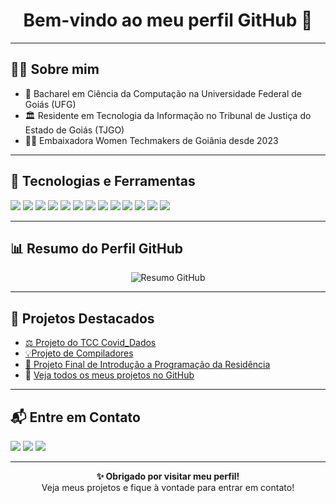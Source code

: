 <h1 align="center">Bem-vindo ao meu perfil GitHub 👋</h1>

---

## 🙋‍♂️ Sobre mim

- 🧠 Bacharel em Ciência da Computação na Universidade Federal de Goiás (UFG)  
- 🏛️ Residente em Tecnologia da Informação no Tribunal de Justiça do Estado de Goiás (TJGO)  
- 👨‍🏫 Embaixadora Women Techmakers de Goiânia desde 2023

---

## 🚀 Tecnologias e Ferramentas

<p>
  <img src="https://img.shields.io/badge/Python-3776AB?logo=python&logoColor=fff" />
  <img src="https://custom-icon-badges.demolab.com/badge/ETL-9370DB?logo=etl-logo&logoColor=fff" />
  <img src="https://img.shields.io/badge/Google%20Colab-F9AB00?logo=googlecolab&logoColor=fff" />
  <img src="https://img.shields.io/badge/Pandas-150458?logo=pandas&logoColor=fff" />
  <img src="https://custom-icon-badges.demolab.com/badge/Power%20BI-F1C912?logo=power-bi&logoColor=fff" />
  <img src="https://img.shields.io/badge/WordPress-%2321759B.svg?logo=wordpress&logoColor=white" />
  <img src="https://img.shields.io/badge/Postgres-%23316192.svg?logo=postgresql&logoColor=white" />
  <img src="https://custom-icon-badges.demolab.com/badge/Oracle-F80000?logo=oracle&logoColor=fff" />
  <img src="https://img.shields.io/badge/HTML-%23E34F26.svg?logo=html5&logoColor=white" />
  <img src="https://img.shields.io/badge/CSS-1572B6?logo=css3&logoColor=fff" />
  <img src="https://img.shields.io/badge/C++-%2300599C.svg?logo=c%2B%2B&logoColor=white" />
  <img src="https://img.shields.io/badge/JavaScript-F7DF1E?logo=javascript&logoColor=000" />
  <img src="https://img.shields.io/badge/Flask-000?logo=flask&logoColor=fff" />
</p>


---

## 📊 Resumo do Perfil GitHub

<p align="center">
  <img src="https://github-profile-summary-cards.vercel.app/api/cards/profile-details?username=laysfreitas&theme=2077" alt="Resumo GitHub"/>
</p>

---

## 📂 Projetos Destacados

- [⚖️ Projeto do TCC Covid_Dados](https://github.com/laysfreitas/Covid_Dados.git)  
- [💡Projeto de Compiladores](https://github.com/laysfreitas/Compiladores.git)  
- [🚌 Projeto Final de Introdução a Programação da Residência](https://github.com/laysfreitas/Projeto-Final-de-Curso---IP-Resid-ncia.git)   
- 🔗 [Veja todos os meus projetos no GitHub](https://github.com/laysfreitas?tab=repositories)

---

## 📬 Entre em Contato

<p>
  <a href="https://www.linkedin.com/in/lays-de-freitas-melo-212a2818b/"><img src="https://img.shields.io/badge/-LinkedIn-0077B5?style=for-the-badge&logo=linkedin&logoColor=white"/></a>
  <a href="mailto:laysdefreitasmelo@gmail.com"><img src="https://img.shields.io/badge/-Email-D14836?style=for-the-badge&logo=gmail&logoColor=white"/></a>
  <a href="https://www.instagram.com/laysfreitas.m/"><img src="https://img.shields.io/badge/-Instagram-E4405F?style=for-the-badge&logo=instagram&logoColor=white"/></a>
</p>

---
<p align="center">
  <strong>✨ Obrigado por visitar meu perfil!</strong><br/>
  Veja meus projetos e fique à vontade para entrar em contato!
</p>
